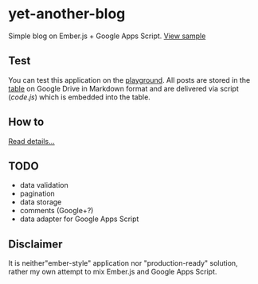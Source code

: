 yet-another-blog
================

Simple blog on Ember.js + Google Apps Script. [View sample](http://dab00.gweb.io/)

Test
----------
You can test this application on the [playground](http://dab00.gweb.io/play/). 
All posts are stored in the [table](https://docs.google.com/spreadsheets/d/1lZ7oRBaWTRQEDlUu2MWo_9igRTGQ66QXQP5a8XcWKA8/edit#gid=0) on Google Drive in Markdown format and are delivered via script (*code.js*) which is embedded into the table.

How to
----------
[Read details...](http://www.daspot.ru/2014/04/emberjs-google-apps-script.html)


TODO
----------
+ data validation
+ pagination
+ data storage
+ comments (Google+?)
+ data adapter for Google Apps Script

Disclaimer
----------
It is neither"ember-style" application nor "production-ready" solution, rather my own attempt to mix Ember.js and Google Apps Script.